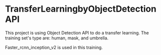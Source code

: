 # TransferLearningbyObjectDetectionAPI
This project is using Object Detection API to do a transfer learning. The training set's type are: human, mask, and umbrella.

Faster_rcnn_inception_v2 is used in this training.
